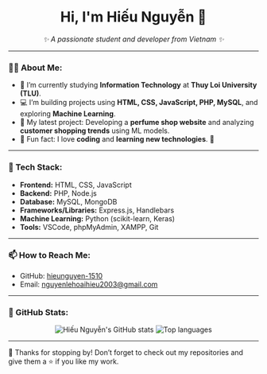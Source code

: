 <h1 align="center">Hi, I'm Hiếu Nguyễn 👋</h1>

<p align="center">
  <em>✨ A passionate student and developer from Vietnam ✨</em>
</p>

---

### 👨‍💻 About Me:
- 🌱 I’m currently studying **Information Technology** at **Thuy Loi University (TLU)**.
- 💻 I’m building projects using **HTML, CSS, JavaScript, PHP, MySQL**, and exploring **Machine Learning**.
- 🔭 My latest project: Developing a **perfume shop website** and analyzing **customer shopping trends** using ML models.
- 🌟 Fun fact: I love **coding** and **learning new technologies**. 🧠

---

### 🚀 Tech Stack:
- **Frontend:** HTML, CSS, JavaScript
- **Backend:** PHP, Node.js
- **Database:** MySQL, MongoDB
- **Frameworks/Libraries:** Express.js, Handlebars
- **Machine Learning:** Python (scikit-learn, Keras)
- **Tools:** VSCode, phpMyAdmin, XAMPP, Git

---

### 📫 How to Reach Me:
- GitHub: [hieunguyen-1510](https://github.com/hieunguyen-1510)
- Email: nguyenlehoaihieu2003@gmail.com

---

### 🌟 GitHub Stats:
<p align="center">
  <img src="https://github-readme-stats.vercel.app/api?username=hieunguyen-1510&show_icons=true&theme=radical" alt="Hiếu Nguyễn's GitHub stats">
  <img src="https://github-readme-stats.vercel.app/api/top-langs/?username=hieunguyen-1510&layout=compact&theme=radical" alt="Top languages">
</p>

---

🎉 Thanks for stopping by! Don’t forget to check out my repositories and give them a ⭐ if you like my work.
